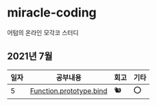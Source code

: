 # miracle-coding
어텀의 온라인 모각코 스터디

## 2021년 7월
일자|공부내용|회고|기타|
|---|---|---|---|
|5|[Function.prototype.bind](https://www.notion.so/Function-prototype-bind-23b9830f54a8443692278780f74ee470)|🐿|⭕|
